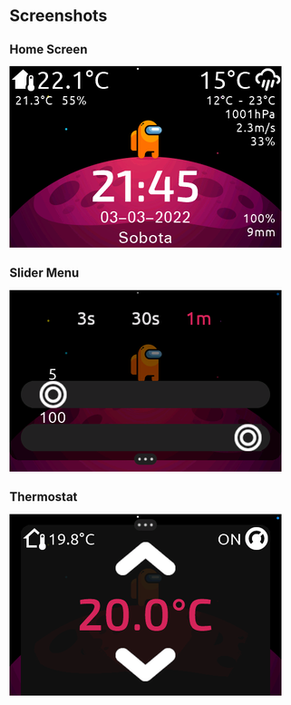 # Screenshots

## Home Screen
![Screenshot](screenshots/home_view.png)

## Slider Menu
![Screenshot](screenshots/slider_view.png)

## Thermostat
![Screenshot](screenshots/thermostat_view.png)
